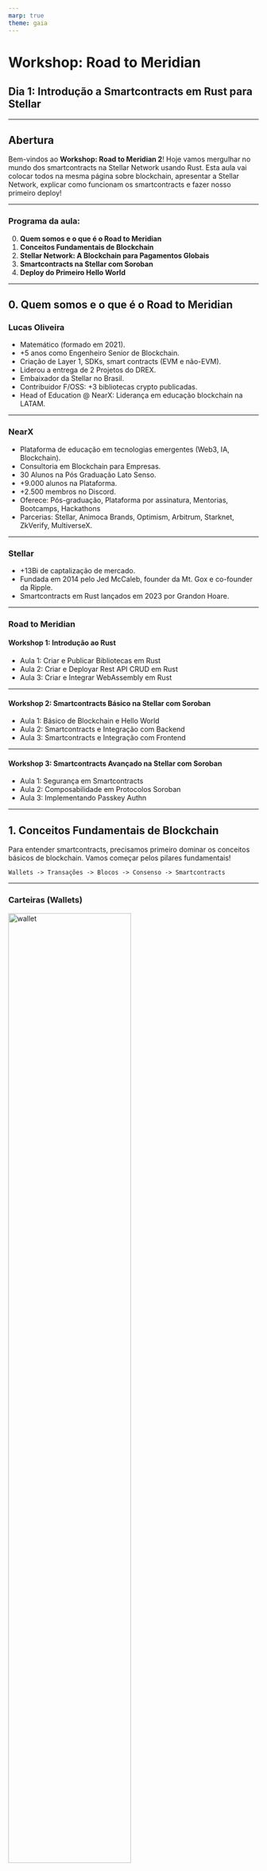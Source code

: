 ```yaml
---
marp: true
theme: gaia
---
```


# **Workshop: Road to Meridian**

## **Dia 1: Introdução a Smartcontracts em Rust para Stellar**

---

## Abertura

Bem-vindos ao **Workshop: Road to Meridian 2**! Hoje vamos mergulhar no mundo dos smartcontracts na Stellar Network usando Rust. Esta aula vai colocar todos na mesma página sobre blockchain, apresentar a Stellar Network, explicar como funcionam os smartcontracts e fazer nosso primeiro deploy!

---

### Programa da aula:

0. **Quem somos e o que é o Road to Meridian**
1. **Conceitos Fundamentais de Blockchain**
2. **Stellar Network: A Blockchain para Pagamentos Globais**
3. **Smartcontracts na Stellar com Soroban**
4. **Deploy do Primeiro Hello World**

---

## 0. Quem somos e o que é o Road to Meridian

### Lucas Oliveira

- Matemático (formado em 2021).
- +5 anos como Engenheiro Senior de Blockchain.
- Criação de Layer 1, SDKs, smart contracts (EVM e não-EVM).
- Liderou a entrega de 2 Projetos do DREX.
- Embaixador da Stellar no Brasil.
- Contribuidor F/OSS: +3 bibliotecas crypto publicadas.
- Head of Education @ NearX: Liderança em educação blockchain na LATAM.

---

### NearX

- Plataforma de educação em tecnologias emergentes (Web3, IA, Blockchain).
- Consultoria em Blockchain para Empresas.
- 30 Alunos na Pós Graduação Lato Senso.
- +9.000 alunos na Plataforma.
- +2.500 membros no Discord.
- Oferece: Pós-graduação, Plataforma por assinatura, Mentorias, Bootcamps, Hackathons
- Parcerias: Stellar, Animoca Brands, Optimism, Arbitrum, Starknet, ZkVerify, MultiverseX.

---

### Stellar

- +13Bi de captalização de mercado.
- Fundada em 2014 pelo Jed McCaleb, founder da Mt. Gox e co-founder da Ripple.
- Smartcontracts em Rust lançados em 2023 por Grandon Hoare.

---

### Road to Meridian

#### Workshop 1: Introdução ao Rust

- Aula 1: Criar e Publicar Bibliotecas em Rust
- Aula 2: Criar e Deployar Rest API CRUD em Rust
- Aula 3: Criar e Integrar WebAssembly em Rust

---

#### Workshop 2: Smartcontracts Básico na Stellar com Soroban

- Aula 1: Básico de Blockchain e Hello World
- Aula 2: Smartcontracts e Integração com Backend
- Aula 3: Smartcontracts e Integração com Frontend

---

#### Workshop 3: Smartcontracts Avançado na Stellar com Soroban

- Aula 1: Segurança em Smartcontracts
- Aula 2: Composabilidade em Protocolos Soroban
- Aula 3: Implementando Passkey Authn

---

## 1. Conceitos Fundamentais de Blockchain

Para entender smartcontracts, precisamos primeiro dominar os conceitos básicos de blockchain. Vamos começar pelos pilares fundamentais!

```
Wallets -> Transações -> Blocos -> Consenso -> Smartcontracts
```

---

### Carteiras (Wallets)

<img src="./assets/wallet.png" alt="wallet" style="width: 70%; height: auto;">

---

### Transações

<img src="./assets/tx.png" alt="tx" style="width: 70%; height: auto;">

---

### Blocos

<img src="./assets/block.png" alt="block" style="width: 70%; height: auto;">

---

### Consenso

<img src="./assets/consenso.png" alt="consenso" style="width: 70%; height: auto;">

---

## 2. Stellar Network: A Blockchain para Pagamentos Globais

A Stellar é uma blockchain focada em pagamentos globais rápidos e baratos. Vamos entender suas características únicas!

---

### Tokenomics

A tokenomics da Stellar representa a distribuição e economia dos tokens XLM na rede. Abaixo estão os principais indicadores econômicos:

| Indicador                 | Valor              | Descrição                                          |
| ------------------------- | ------------------ | -------------------------------------------------- |
| Fornecimento Inicial      | 100B XLM           | Quantidade total de tokens criados no lançamento   |
| Queima                    | 55B XLM (Nov 2019) | Tokens permanentemente removidos de circulação     |
| Fornecimento Máximo Atual | 50B XLM            | Limite máximo de tokens que podem existir          |
| Fornecimento Circulante   | 31.28B XLM         | Tokens atualmente em circulação no mercado         |
| Capitalização de Mercado  | $13.84B USD        | Valor total do mercado (preço × oferta circulante) |
| Volume 24h                | $557.8M USD        | Valor total negociado nas últimas 24 horas         |

---

### Wallet

- Hash Functions: SHA-256 e RIPEMD-160 `ripemd160(sha256(data))`
- Curva Elliptica: Ed25519
- Wallets: Freighter, Lobstr
- Redes: PublicNet, TestNet, Futurenet

---

### Transações

- 26 tipos de operações
- Taxa Base 100 stroops == 0.00001 XLM
- `n * 100 stroops` onde `n` é o número de operações na transação.

| **Operação**         | **Descrição**                                                  |
| -------------------- | -------------------------------------------------------------- |
| Create Account       | Cria e financia uma nova conta com um saldo inicial de XLM.    |
| Payment              | Envia um valor em um ativo para uma conta de destino.          |
| Change Trust         | Cria, atualiza ou deleta uma linha de confiança para um ativo. |
| Invoke Host Function | Executa funções de contratos inteligentes (Soroban).           |

---

### Blocos

- Blocos == Ledgers
- Limite padrão de 2000 operações
- Um ledger a cada 5-7 segundos (~8.600-10.300 ledgers por dia)

---

### Consenso

O Stellar Consensus Protocol (SCP) é um protocolo de acordo bizantino federado (FBA) com membresia aberta, onde nós configuram fatias de quórum para alcançar consenso global sem mineração ou stake, garantindo transações atômicas e irreversíveis em segundos.

---

- A rede suporta mais de 3,3 milhões de contas.
- +15 TPS (Transações por segundo)
- Consensus time = 1.061 ms
- Atualização do ledger = 46 ms.

---

- [Figura 2](./assets/image1.png)

---

- [Figura 6](./assets/image2.png)

---

- [Figura 7](./assets/image3.png)

---

## 3. Smartcontracts na Stellar com Soroban

Soroban, é a plataforma de contratos inteligentes da Stellar, concentra-se em três pilares essenciais:

- Desempenho
- Sustentabilidade
- Segurança.

---

### O que é Soroban?

- Mainnet: Março 2024
- Runtime: WebAssembly (Wasm)
- Linguagem principal: Rust
- Integração com Stellar Network
- 150+ projetos financiados
- Fundo: US$100 milhões

- Processamento paralelo
- Concorrência sem conflitos
- Taxas multidimensionais

---

### Por que Rust?

**Vantagens do Rust:**

- Segurança de memória sem garbage collector
- Performance próxima ao C/C++
- Sistema de tipos robusto
- Comunidade ativa e crescente

**Rust + Wasm:**

- Soroban DSL
- Compilação eficiente
- Execução determinística
- Portabilidade entre plataformas

---

### VMs e Runtimes

**WebAssembly (Wasm):**

- Bytecode portável e eficiente
- Sandbox seguro para execução
- Suporte a múltiplas linguagens
- Alta performance

---

**Outras VMs:**

- **eBPF:** Linux kernel programs
- **RISC-V:** Arquitetura de processador aberta
- **EVM:** Ethereum Virtual Machine
- **Move:** Linguagem da Diem/Aptos
- **Cairo:** Linguagem da StarkNet

---

### Ferramentas de Desenvolvimento

- Stellar CLI
- Soroban SDK (Rust)
- Stellar SDK (Javascript, Python)

---

## 4. Deploy do Primeiro Hello World com Soroban

- Mão na massa: criar um smart contract
- Objetivo: Hello World na rede Stellar
- Ferramentas: Rust, Soroban CLI, Stellar SDK

---

### Ciclo de Desenvolvimento Soroban

1. Configuração: Criar conta e adicionar faucets
2. Escrever: Contrato
3. Compilar/Otimizar: Gerar Wasm
4. Testar: Validar localmente
5. Deploy: Implantar contrato na rede
   a. Upload: Carregar contrato na rede
   b. Intalar: Inicializar contrato na rede
6. Interagir: Executar funções

---

### 4.0 Instalar e Configurar Dependencias

- Instalar Rust

```bash
curl --proto '=https' --tlsv1.2 -sSf https://sh.rustup.rs | sh
```

- Instalar o target wasm

```bash
rustup target add wasm32-unknown-unknown
```

- Instalar Stellar CLI

```bash
brew install stellar-cli
# or
# cargo install --locked stellar-cli@23.0.0
```

- Criar Conta

```bash
stellar keys generate --global alice --network testnet --fund
# next
# stellar keys address alice
```

### 4.1 Criar Projeto

- Iniciar projeto

```bash
stellar contract init hello-world
```

- Estrutura de arquivos

```bash
├── hello-world                    # Diretório raiz do projeto
│   ├── Cargo.toml                 # Configurações do workspace Rust
│   ├── README.md                  # Documentação do projeto
│   └── contracts                  # Pasta contendo todos os contratos
│       ├── projeto-1
│       ├── projeto-2
│       └── hello-world            # Diretório do contrato específico
│           ├── Cargo.toml         # Dependências e configurações do contrato
│           ├── Makefile           # Scripts de automação (build, test, deploy)
│           └── src                # Código fonte do contrato
│               ├── lib.rs         # Implementação principal do contrato
│               └── test.rs        # Testes unitários do contrato
```

---

### 4.2 Escrever Contrato

```rust
#![no_std]
use soroban_sdk::{contract, contractimpl, vec, Env, String, Vec};

#[contract]
pub struct Contract;

#[contractimpl]
impl Contract {
    pub fn hello(env: Env, to: String) -> Vec<String> {
        vec![&env, String::from_str(&env, "Hello"), to]
    }
}
```

---

### 4.3 Compilar Contrato

```bash
stellar contract build
# Otimizar contrato
stellar contract optimize --wasm ./target/wasm32-unknown-unknown/release/hello_world.wasm
```

---

### 4.4 Testar Contrato

```bash
cargo test
```

---

### 4.5 Upload

```bash
stellar contract upload --source-account alice --wasm ./target/wasm32v1-none/release/hello_world.wasm
# or in rust<1.85
# stellar contract upload --source-account alice --wasm ./target/wasm32-unknown-unknown/release/hello_world.wasm
```

### 4.6 Install

```bash
stellar contract deploy --source-account alice --wasm-hash WASM_HASH
```

### 4.7 Interagir

- Simulação

```bash
stellar contract invoke --id CA2DJTTURO5I6MSIACUBQP7P3RG3GAJBALUAZULKWH7A32SHRIP4I5GT --source alice  -- hello --to Lucas
```

- Broadcast

```bash
stellar contract invoke --id CA2DJTTURO5I6MSIACUBQP7P3RG3GAJBALUAZULKWH7A32SHRIP4I5GT --send=yes  --source alice  -- hello --to Lucas
```

---

## Revisão

1. **Conceitos Fundamentais de Blockchain**

- [x] Wallets gerenciam chaves e facilitam interação com blockchain
- [x] Transações têm operações, fees e passam por ciclo de validação
- [x] Blocos contêm transações e são criados via consenso
- [x] Stellar usa SCP: consenso federado bizantino eficiente

2. **Stellar Network: A Blockchain para Pagamentos Globais**

- [x] Transações rápidas (3-5s) e baratas (0.00001 XLM)
- [x] SCP permite consenso sem mineração ou staking
- [x] Ecossistema focado em inclusão financeira global
- [x] XLM como token nativo e bridge currency

3. **Smartcontracts na Stellar com Soroban**

- [x] Soroban usa WebAssembly como runtime para contratos
- [x] Rust oferece segurança e performance para desenvolvimento
- [x] Ferramentas: Stellar SDK, Soroban CLI, Stellar Plus
- [x] Contratos usam DSL específica e ambiente no_std

4. **Deploy do Primeiro Hello World**

- [x] Estrutura básica: #[contract] e #[contractimpl]
- [x] Ciclo: compilar → testar → upload → install → interagir
- [x] Configuração específica no Cargo.toml para Wasm
- [x] Uso do Env para interagir com runtime Soroban

---

## Lição de casa

### Desafio de Aprendizagem

- **fácil:** Modifique o Hello World para retornar uma mensagem personalizada
- **médio:** Crie um contador que incrementa e retorna o valor atual
- **difícil:** Implemente um contrato de votação simples com múltiplas opções

**Recursos:**

- [Soroban Documentation](https://soroban.stellar.org/docs)
- [Stellar Developers](https://developers.stellar.org/)
- [Soroban Examples](https://github.com/stellar/soroban-examples)
- [Rust Book](https://doc.rust-lang.org/book/)

### Desafio de Carreira

- Post no LinkedIn e Twitter com #road2meridian (1/3)
- Marque a Stellar (@StellarOrg)
- Marque a NearX (@NearX)

### Desafio de Comunidade

- Poste uma foto da sua mesa de trabalho! (discord da nearx)
- Poste uma mensagem para encorajar as pessoas (discord da stellar)

---

## Próxima Aula

Na próxima aula, vamos explorar **Tipos de Dados e Storage em Soroban**. Até lá!
